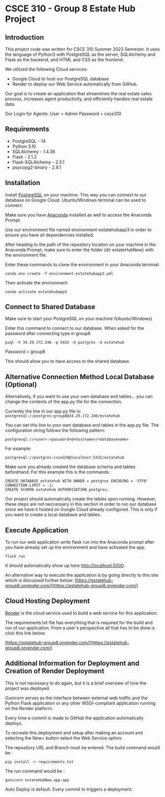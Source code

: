 # CSCE 310 - Group 8 Estate Hub Project

## Introduction ##

This project code was written for CSCE 310 Summer 2023 Semester. It uses the language of Python3 with PostgreSQL as the server, SQLAlchemy and Flask as the backend, and HTML and CSS as the frontend.

We utilized the following Cloud services:
- Google Cloud to host our PostgreSQL database
- Render to deploy our Web Service automatically from GitHub.

Our goal is to create an application that streamlines the real estate sales process, increases agent productivity, and efficiently handles real estate data.

Our Login for Agents:
User = Admin
Password  = csce310

## Requirements ##

* PostgreSQL - 14
* Python 3.10
* SQLAlchemy - 1.4.36
* Flask - 2.1.2
* Flask-SQLAlchemy - 2.5.1
* psycopg2-binary - 2.9.1

## Installation ##

Install [PostgreSQL](https://www.postgresql.org/download/) on your machine. This way you can connect to our database on Google Cloud. 
Ubuntu/Windows terminal can be used to connect. 

Make sure you have [Anaconda](https://www.anaconda.com/download) installed as well to access the Anaconda Prompt. 

Use our environment file named environment-estatehubapp3 in order to ensure you have all dependencies installed.

After heading to the path of the repository location on your machine in the Anaconda Prompt, make sure to enter the folder (dir estateHubNew) with the environment file.

Enter these commands to clone the environment in your Anaconda terminal: 

```
conda env create -f environment-estatehubapp3.yml
```

Then activate the environment:
 
```
conda activate estatehubapp3
```

## Connect to Shared Database ##

Make sure to start your PostgreSQL on your machine (Ubuntu/Windows) 

Enter this command to connect to our database. When asked for the password after connecting type in group8
```
psql -h 34.29.172.246 -p 5432 -U postgres -d estatehub
```
Password = group8

This should allow you to have access to the shared database.

## Alternative Connection Method Local Database (Optional) ##
Alternatively, if you want to use your own database and tables... you can change the contents of the app.py file for the connection.

Currently the line in our app.py file is:
`postgresql://postgres:group8@34.29.172.246/estatehub`

You can set this line to your own database and tables in the app.py file.
The configuration string follows the following pattern:

 `postgresql://<user>:<password>@<hostname>/<databasename>`

For example:

`postgresql://postgres:csce310@localhost:5432/estatehub`

Make sure you already created the database schema and tables beforehand. 
For this example this is the commands :

```
CREATE DATABASE estatehub WITH OWNER = postgres ENCODING = 'UTF8' CONNECTION LIMIT = -1;
CREATE SCHEMA estatehub AUTHORIZATION postgres;
```

Our project should automatically create the tables upon running. However, these steps are not neccessary in this section in order to run our database since we have it hosted on Google Cloud already configured. This is only if you want to create a local database and tables. 


## Execute Application ##

To run our web application write flask run into the Anaconda prompt after you have already set up the environment and have activated the app. 

```
flask run
```
 It should automatically show up here [http://localhost:5000](http://localhost:5000).

An alternative way to execute the application is by going directly to this site which is discussed further below:
[https://estatehub-group8.onrender.com/](https://estatehub-group8.onrender.com/)

## Cloud Hosting Deployment ## 
[Render](https://render.com/) is the cloud service used to build a web service for this application. 

The requirements.txt file has everything that is required for the build and run of our application. From a user's perspective all that has to be done is click this link below. 

[https://estatehub-group8.onrender.com/](https://estatehub-group8.onrender.com/)

## Additional Information for Deployment and Creation of Render Deployment ##

This is not necessary to do again, but it is a brief overview of how the project was deployed. 

Gunicorn serves as the interface between external web traffic and the Python Flask application or any other WSGI-compliant application running on the Render platform.

Every time a commit is made to GitHub the application automatically deploys.

To recreate this deployment and setup after making an account and selecting the New+ button select the Web Service option: 

The repository URL and Branch must be entered. 
The build command would be :
```
pip install -r requirements.txt
```
The run command would be : 
```
gunicorn estateHubNew.app:app
```

Auto Deploy is default. Every commit to triggers a deployment.




